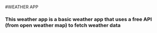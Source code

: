 #WEATHER APP
<h3>This weather app is a basic weather app that uses a free API (from open weather map) to fetch weather data</h3>
